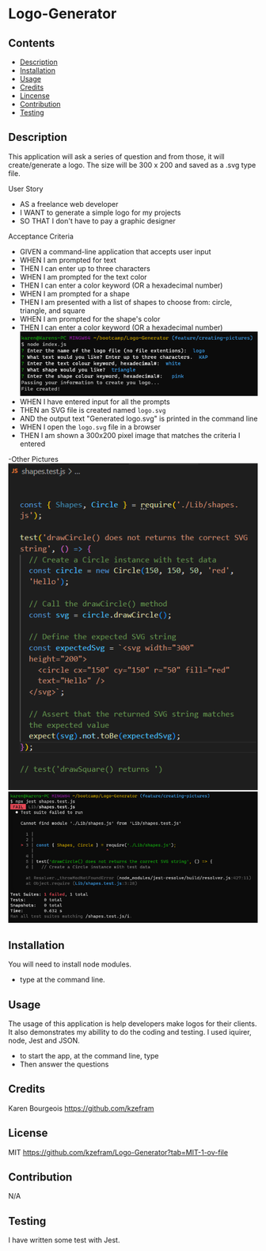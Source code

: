 # Logo-Generator

## Contents

- [Description](#description)
- [Installation](#installation)
- [Usage](#usage)
- [Credits](#credits)
- [Lincense](#license)
- [Contribution](#contribution)
- [Testing](#testing)

## Description

This application will ask a series of question and from those, it will create/generate a logo. The size will be 300 x 200 and saved as a .svg type file.

User Story

- AS a freelance web developer
- I WANT to generate a simple logo for my projects
- SO THAT I don't have to pay a graphic designer

Acceptance Criteria

- GIVEN a command-line application that accepts user input
- WHEN I am prompted for text
- THEN I can enter up to three characters
- WHEN I am prompted for the text color
- THEN I can enter a color keyword (OR a hexadecimal number)
- WHEN I am prompted for a shape
- THEN I am presented with a list of shapes to choose from: circle, triangle, and square
- WHEN I am prompted for the shape's color
- THEN I can enter a color keyword (OR a hexadecimal number)
![Picture of app finished running](runningapp.png)
- WHEN I have entered input for all the prompts
- THEN an SVG file is created named `logo.svg`
- AND the output text "Generated logo.svg" is printed in the command line
- WHEN I open the `logo.svg` file in a browser
- THEN I am shown a 300x200 pixel image that matches the criteria I entered

-Other Pictures
![The code for the test](testcodepic.png)
![After the text was executed](testrunning.png)

## Installation

You will need to install node modules.
- type <npm install> at the command line.

## Usage

The usage of this application is help developers make logos for their clients. It also demonstrates my abillity to do the coding and testing. I used iquirer, node, Jest and JSON.
- to start the app, at the command line, type <node index.js>
- Then answer the questions

## Credits

Karen Bourgeois https://github.com/kzefram

## License

MIT https://github.com/kzefram/Logo-Generator?tab=MIT-1-ov-file

## Contribution

N/A

## Testing

I have written some test with Jest. 